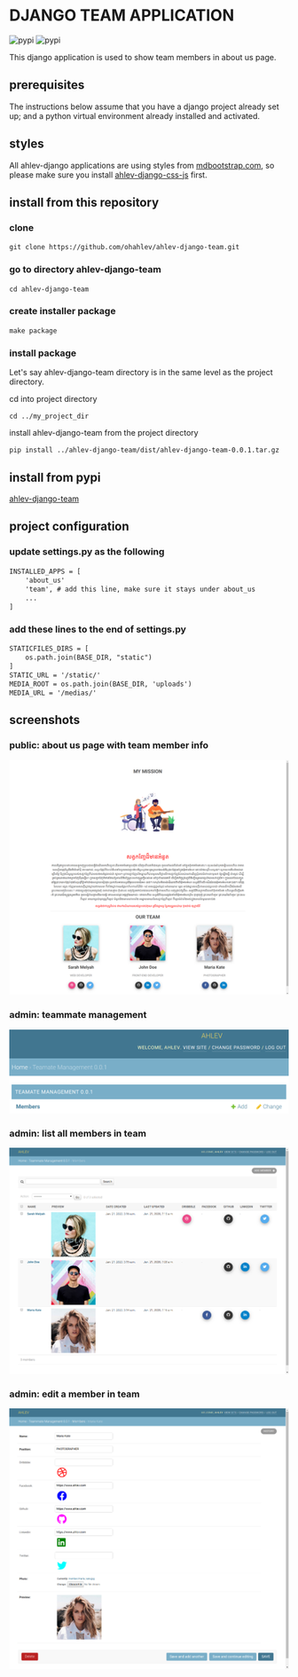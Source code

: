 # DJANGO TEAM APPLICATION
![pypi](https://img.shields.io/pypi/v/ahlev-django-team) ![pypi](https://img.shields.io/pypi/status/ahlev-django-team)

This django application is used to show team members in about us page.

## prerequisites
The instructions below assume that you have a django project already set up; and a python virtual environment already installed and activated. 

## styles
All ahlev-django applications are using styles from [mdbootstrap.com](https://mdbootstrap.com), so please make sure you install [ahlev-django-css-js](https://github.com/ohahlev/ahlev-django-css-js.git) first.

## install from this repository
### clone
```
git clone https://github.com/ohahlev/ahlev-django-team.git
```

### go to directory ahlev-django-team
```
cd ahlev-django-team
```

### create installer package
```
make package
```

### install package
Let's say ahlev-django-team directory is in the same level as the project directory.

cd into project directory
```
cd ../my_project_dir
```
install ahlev-django-team from the project directory
```
pip install ../ahlev-django-team/dist/ahlev-django-team-0.0.1.tar.gz
```

## install from pypi
[ahlev-django-team](https://pypi.org/project/ahlev-django-team/)

## project configuration
### update settings.py as the following
```
INSTALLED_APPS = [
    'about_us'
    'team', # add this line, make sure it stays under about_us
    ...
]
```

### add these lines to the end of settings.py
```
STATICFILES_DIRS = [
    os.path.join(BASE_DIR, "static")
]
STATIC_URL = '/static/'
MEDIA_ROOT = os.path.join(BASE_DIR, 'uploads')
MEDIA_URL = '/medias/'
```

## screenshots
### public: about us page with team member info
![](screenshot/team_frontend.png)

### admin: teammate management
![](screenshot/team_backend1.png)

### admin: list all members in team
![](screenshot/team_backend2.png)

### admin: edit a member in team
![](screenshot/team_backend3.png)
